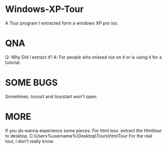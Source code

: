 # Windows-XP-Tour
A Tour program I extracted form a windows XP pro iso.
# QNA
Q: Why Did I extract it?
A: For people who missed out on it or is using it for a tutorial.
# SOME BUGS
Sometimes. toursrt and tourstart won't open.
# MORE
If you do wanna experience some pieces.
For html tour. extract the Htmltour to desktop.
C:\Users\%username%\Desktop\Tours\htmlTour
For the real tour, i don't really know

